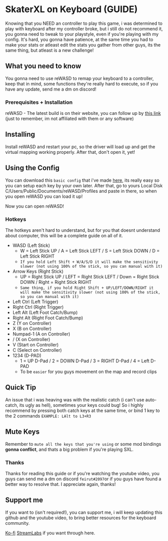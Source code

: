 # SkaterXL on Keyboard (GUIDE)

Knowing that you NEED an controller to play this game, i was determined to play with keyboard after my controller broke, but i still do not recommend it, you gonna need to tweak to your playstyle, even if you're playing with my config.
It's hard, you gonna have patience, at the same time you had to make your stats or atleast edit the stats you gather from other guys, its the same thing, but atleast is a new challenge!

## What you need to know

You gonna need to use reWASD to remap your keyboard to a controller, keep that in mind, some functions they're really hard to execute, so if you have any update, send me a dm on discord!

### Prerequisites + Installation

reWASD - The latest build is on their website, you can follow up by [this link](https://www.rewasd.com/) (just to remember, im not affiliated with them or any software)


## Installing

Install reWASD and restart your pc, so the driver will load up and get the virtual mapping working properly.
After that, don't open it, yet!

## Using the Config


You can download this `basic config` that i've made [here](https://www.mediafire.com/file/fxpbbvcf7js59sf/Skater_XL.rar/file), its really easy so you can setup each key by your own later.
After that, go to yours Local Disk C/Users/Public/Documents/reWASD/Profiles and paste in there, so when you open reWASD you can load it up!


Now you can open reWASD!

### Hotkeys

The hotkeys aren't hard to understand, but for you that doesnt understand about computer, this will be a complete guide on all of it.

+ WASD (Left Stick)
	- W = Left Stick UP / A = Left Stick LEFT / S = Left Stick DOWN / D = Left Stick RIGHT 
	- `If you hold Left Shift + W/A/S/D it will make the sensitivity slower (not using 100% of the stick, so you can manual with it)`
+ Arrow Keys (Right Stick) 
	- UP = Right Stick UP / LEFT = Right Stick LEFT / Down = Right Stick DOWN / Right = Right Stick RIGHT
	- `Same thing, if you hold Right Shift + UP/LEFT/DOWN/RIGHT it will make the sensitivity slower (not using 100% of the stick, so you can manual with it)`
+ Left Ctrl (Left Trigger)
+ Right Ctrl (Right Trigger)
+ Left Alt (Left Foot Catch/Bump)
+ Right Alt (Right Foot Catch/Bump)
+ Z (Y on Controller)
+ X (B on Controller)
+ Numpad-1 (A on Controller)
+ / (X on Controller)
+ V (Start on Controller)
+ C (Select on Controller)
+ 1234 (D-PAD)
	- 1 = UP D-Pad / 2 = DOWN D-Pad / 3 = RIGHT D-Pad / 4 = Left D-PAD
	- To be `easier` for you guys movement on the map and record clips

## Quick Tip

An issue that i was heaving was with the realistic catch (i can't use auto-catch, its ugly as hell), sometimes your keys could bug! So i highly recommend by pressing both catch keys at the same time, or bind 1 key to the 2 commands `EXAMPLE: LAlt to L3+R3`

## Mute Keys

Remember to `mute all the keys that you're using` or some mod bindings **gonna conflict**, and thats a big problem if you're playing SXL.

### Thanks

Thanks for reading this guide or if you're watching the youtube video, you guys can send me a dm on discord `feirut#2097`or if you guys have found a better way to resolve that.
I appreciate again, thanks!

## Support me

If you want to (isn't required!), you can support me, i will keep updating this github and the youtube video, to bring better resources for the keyboard community.
	
[Ko-fi](https://ko-fi.com/feirut)
[StreamLabs](https://streamlabs.com/feirut/tip) if you want through here.
